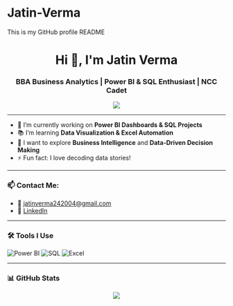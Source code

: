# Jatin-Verma
This is my GitHub profile README

<h1 align="center">Hi 👋, I'm Jatin Verma</h1>
<h3 align="center">BBA Business Analytics | Power BI & SQL Enthusiast | NCC Cadet</h3>

<p align="center">
  <img src="https://readme-typing-svg.herokuapp.com?font=Fira+Code&duration=2000&pause=1000&color=00A9FF&center=true&vCenter=true&width=435&lines=Business+Analytics+Student;SQL+%26+Power+BI+Explorer;Always+Learning+Something+New" />
</p>

---

- 🔭 I’m currently working on **Power BI Dashboards & SQL Projects**
- 📚 I’m learning **Data Visualization & Excel Automation**
- 🌱 I want to explore **Business Intelligence** and **Data-Driven Decision Making**
- ⚡ Fun fact: I love decoding data stories!

---

### 📫 Contact Me:
- 📧 jatinverma242004@gmail.com  
- 💼 [LinkedIn](https://www.linkedin.com/in/jatin-verma-981a5828a)

---

### 🛠️ Tools I Use
![Power BI](https://img.shields.io/badge/-Power%20BI-F2C811?style=flat&logo=power-bi&logoColor=black)
![SQL](https://img.shields.io/badge/-SQL-4479A1?style=flat&logo=postgresql&logoColor=white)
![Excel](https://img.shields.io/badge/-Excel-217346?style=flat&logo=microsoft-excel&logoColor=white)

---

### 📊 GitHub Stats

<p align="center">
  <img src="https://github-readme-stats.vercel.app/api?username=Jatinverma242004&show_icons=true&theme=tokyonight" />
</p>
